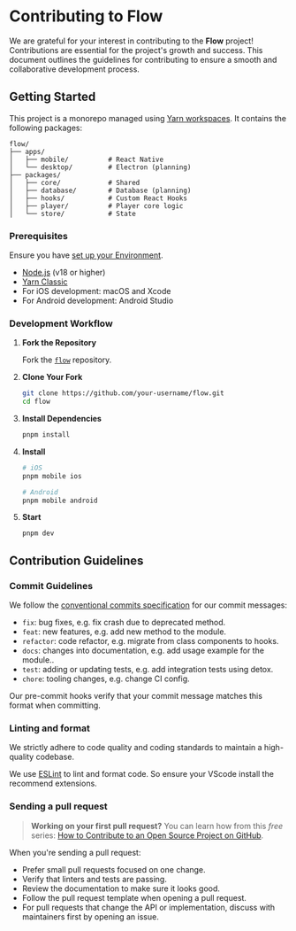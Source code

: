 # Contributing to Flow

We are grateful for your interest in contributing to the **Flow** project! Contributions are essential for the project's growth and success. This document outlines the guidelines for contributing to ensure a smooth and collaborative development process.

## Getting Started

This project is a monorepo managed using [Yarn workspaces](https://yarnpkg.com/features/workspaces). It contains the following packages:

```
flow/
├── apps/
│   ├── mobile/          # React Native
│   └── desktop/         # Electron (planning)
├── packages/
│   ├── core/            # Shared
│   ├── database/        # Database (planning)
│   ├── hooks/           # Custom React Hooks
│   ├── player/          # Player core logic
│   └── store/           # State
```

### Prerequisites

Ensure you have [set up your Environment](https://reactnative.dev/docs/set-up-your-environment).

- [Node.js](https://nodejs.org/) (v18 or higher)
- [Yarn Classic](https://classic.yarnpkg.com/en/docs)
- For iOS development: macOS and Xcode
- For Android development: Android Studio

### Development Workflow

1. **Fork the Repository**

   Fork the [`flow`](https://github.com/nodefinity/flow) repository.

2. **Clone Your Fork**

   ```bash
   git clone https://github.com/your-username/flow.git
   cd flow
   ```

3. **Install Dependencies**

   ```bash
   pnpm install
   ```

4. **Install**

   ```bash
   # iOS
   pnpm mobile ios

   # Android
   pnpm mobile android
   ```

5. **Start**

   ```
   pnpm dev
   ```

## Contribution Guidelines

### Commit Guidelines

We follow the [conventional commits specification](https://www.conventionalcommits.org/en) for our commit messages:

- `fix`: bug fixes, e.g. fix crash due to deprecated method.
- `feat`: new features, e.g. add new method to the module.
- `refactor`: code refactor, e.g. migrate from class components to hooks.
- `docs`: changes into documentation, e.g. add usage example for the module..
- `test`: adding or updating tests, e.g. add integration tests using detox.
- `chore`: tooling changes, e.g. change CI config.

Our pre-commit hooks verify that your commit message matches this format when committing.

### Linting and format

We strictly adhere to code quality and coding standards to maintain a high-quality codebase.

We use [ESLint](https://eslint.org/) to lint and format code. So ensure your VScode install the recommend extensions.

### Sending a pull request

> **Working on your first pull request?** You can learn how from this _free_ series: [How to Contribute to an Open Source Project on GitHub](https://app.egghead.io/playlists/how-to-contribute-to-an-open-source-project-on-github).

When you're sending a pull request:

- Prefer small pull requests focused on one change.
- Verify that linters and tests are passing.
- Review the documentation to make sure it looks good.
- Follow the pull request template when opening a pull request.
- For pull requests that change the API or implementation, discuss with maintainers first by opening an issue.
